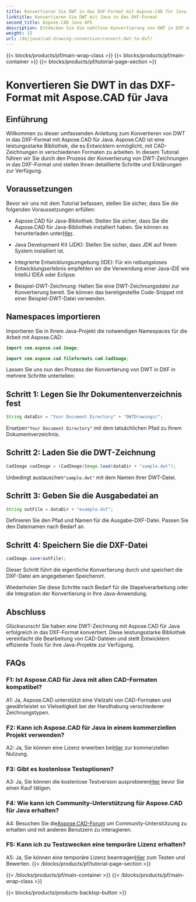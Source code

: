 ```yaml
---
title: Konvertieren Sie DWT in das DXF-Format mit Aspose.CAD für Java
linktitle: Konvertieren Sie DWT mit Java in das DXF-Format
second_title: Aspose.CAD Java API
description: Entdecken Sie die nahtlose Konvertierung von DWT in DXF mit Aspose.CAD für Java. Befolgen Sie unsere Schritt-für-Schritt-Anleitung für eine effiziente Bearbeitung von CAD-Dateien.
weight: 15
url: /de/java/cad-drawing-conversion/convert-dwt-to-dxf/
---
```


{{< blocks/products/pf/main-wrap-class >}}
{{< blocks/products/pf/main-container >}}
{{< blocks/products/pf/tutorial-page-section >}}

# Konvertieren Sie DWT in das DXF-Format mit Aspose.CAD für Java

## Einführung

Willkommen zu dieser umfassenden Anleitung zum Konvertieren von DWT in das DXF-Format mit Aspose.CAD für Java. Aspose.CAD ist eine leistungsstarke Bibliothek, die es Entwicklern ermöglicht, mit CAD-Zeichnungen in verschiedenen Formaten zu arbeiten. In diesem Tutorial führen wir Sie durch den Prozess der Konvertierung von DWT-Zeichnungen in das DXF-Format und stellen Ihnen detaillierte Schritte und Erklärungen zur Verfügung.

## Voraussetzungen

Bevor wir uns mit dem Tutorial befassen, stellen Sie sicher, dass Sie die folgenden Voraussetzungen erfüllen:

-  Aspose.CAD für Java-Bibliothek: Stellen Sie sicher, dass Sie die Aspose.CAD für Java-Bibliothek installiert haben. Sie können es herunterladen unter[Hier](https://releases.aspose.com/cad/java/).

- Java Development Kit (JDK): Stellen Sie sicher, dass JDK auf Ihrem System installiert ist.

- Integrierte Entwicklungsumgebung (IDE): Für ein reibungsloses Entwicklungserlebnis empfehlen wir die Verwendung einer Java-IDE wie IntelliJ IDEA oder Eclipse.

- Beispiel-DWT-Zeichnung: Halten Sie eine DWT-Zeichnungsdatei zur Konvertierung bereit. Sie können das bereitgestellte Code-Snippet mit einer Beispiel-DWT-Datei verwenden.

## Namespaces importieren

Importieren Sie in Ihrem Java-Projekt die notwendigen Namespaces für die Arbeit mit Aspose.CAD:

```java
import com.aspose.cad.Image;

import com.aspose.cad.fileformats.cad.CadImage;
```

Lassen Sie uns nun den Prozess der Konvertierung von DWT in DXF in mehrere Schritte unterteilen:

## Schritt 1: Legen Sie Ihr Dokumentenverzeichnis fest

```java
String dataDir = "Your Document Directory" + "DWTDrawings/";
```

 Ersetzen`"Your Document Directory"` mit dem tatsächlichen Pfad zu Ihrem Dokumentverzeichnis.

## Schritt 2: Laden Sie die DWT-Zeichnung

```java
CadImage cadImage = (CadImage)Image.load(dataDir + "sample.dwt");
```

 Unbedingt austauschen`"sample.dwt"` mit dem Namen Ihrer DWT-Datei.

## Schritt 3: Geben Sie die Ausgabedatei an

```java
String outFile = dataDir + "example.dxf";
```

Definieren Sie den Pfad und Namen für die Ausgabe-DXF-Datei. Passen Sie den Dateinamen nach Bedarf an.

## Schritt 4: Speichern Sie die DXF-Datei

```java
cadImage.save(outFile);
```

Dieser Schritt führt die eigentliche Konvertierung durch und speichert die DXF-Datei am angegebenen Speicherort.

Wiederholen Sie diese Schritte nach Bedarf für die Stapelverarbeitung oder die Integration der Konvertierung in Ihre Java-Anwendung.

## Abschluss

Glückwunsch! Sie haben eine DWT-Zeichnung mit Aspose.CAD für Java erfolgreich in das DXF-Format konvertiert. Diese leistungsstarke Bibliothek vereinfacht die Bearbeitung von CAD-Dateien und stellt Entwicklern effiziente Tools für ihre Java-Projekte zur Verfügung.

## FAQs

### F1: Ist Aspose.CAD für Java mit allen CAD-Formaten kompatibel?

A1: Ja, Aspose.CAD unterstützt eine Vielzahl von CAD-Formaten und gewährleistet so Vielseitigkeit bei der Handhabung verschiedener Zeichnungstypen.

### F2: Kann ich Aspose.CAD für Java in einem kommerziellen Projekt verwenden?

 A2: Ja, Sie können eine Lizenz erwerben bei[Hier](https://purchase.aspose.com/buy) zur kommerziellen Nutzung.

### F3: Gibt es kostenlose Testoptionen?

 A3: Ja, Sie können die kostenlose Testversion ausprobieren[Hier](https://releases.aspose.com/) bevor Sie einen Kauf tätigen.

### F4: Wie kann ich Community-Unterstützung für Aspose.CAD für Java erhalten?

 A4: Besuchen Sie die[Aspose.CAD-Forum](https://forum.aspose.com/c/cad/19) um Community-Unterstützung zu erhalten und mit anderen Benutzern zu interagieren.

### F5: Kann ich zu Testzwecken eine temporäre Lizenz erhalten?

 A5: Ja, Sie können eine temporäre Lizenz beantragen[Hier](https://purchase.aspose.com/temporary-license/) zum Testen und Bewerten.
{{< /blocks/products/pf/tutorial-page-section >}}

{{< /blocks/products/pf/main-container >}}
{{< /blocks/products/pf/main-wrap-class >}}

{{< blocks/products/products-backtop-button >}}
